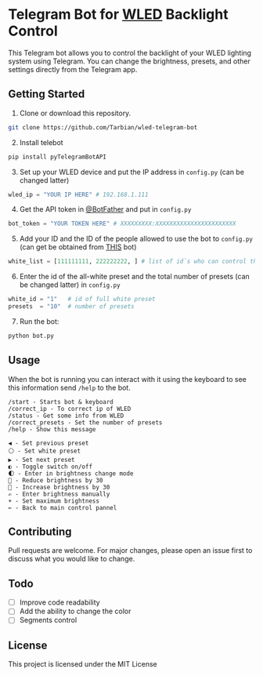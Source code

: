 # Telegram Bot for [WLED](https://github.com/Aircoookie/WLED) Backlight Control
This Telegram bot allows you to control the backlight of your WLED lighting system using Telegram. You can change the brightness, presets, and other settings directly from the Telegram app.
## Getting Started
1.	Clone or download this repository.
   ```sh
   git clone https://github.com/Tarbian/wled-telegram-bot
   ```
 2. Install telebot
   ```sh
   pip install pyTelegramBotAPI
   ```
3.	Set up your WLED device and put the IP address in `config.py` (can be changed latter)
   ```py
   wled_ip = "YOUR IP HERE" # 192.168.1.111
   ```
4.	Get the API token in [@BotFather](https://t.me/BotFather) and put in `config.py`
   ```py
   bot_token = "YOUR TOKEN HERE" # XXXXXXXXX:XXXXXXXXXXXXXXXXXXXXXXX
   ```
5.	Add your ID and the ID of the people allowed to use the bot to `config.py` (can get be obtained from [THIS](https://t.me/getmyid_bot) bot)
   ```py
   white_list = [111111111, 222222222, ] # list of id`s who can control the bot
   ```
6.	Enter the id of the all-white preset and the total number of presets (can be changed latter) in `config.py`
   ```py
   white_id = "1"   # id of full white preset
   presets  = "10"  # number of presets
   ```
7.	Run the bot: 
```sh
python bot.py
```
## Usage
When the bot is running you can interact with it using the keyboard to see this information send `/help` to the bot.
```
/start - Starts bot & keyboard
/correct_ip - To correct ip of WLED
/status - Get some info from WLED
/correct_presets - Set the number of presets
/help - Show this message

◀ - Set previous preset
⚪ - Set white preset
▶ - Set next preset
◐ - Toggle switch on/off
🌓 - Enter in brightness change mode
🔅 - Reduce brightness by 30
🔆 - Increase brightness by 30
✍ - Enter brightness manually
☀ - Set maximum brightness
← - Back to main control pannel
```
## Contributing
Pull requests are welcome. For major changes, please open an issue first to discuss what you would like to change.
## Todo
- [ ] Improve code readability
- [ ] Add the ability to change the color
- [ ] Segments control
## License
This project is licensed under the MIT License
